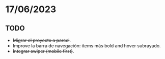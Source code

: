 # 17/06/2023

## TODO

* ~~Migrar el proyecto a parcel~~.
* ~~Improve la barra de navegación: items más bold and hover subrayado~~.
* ~~Integrar swiper (mobile first)~~.
